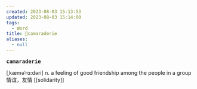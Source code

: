 ```yaml
---
created: 2023-08-03 15:13:53
updated: 2023-08-03 15:14:00
tags:
  - Word
title: 📖camaraderie
aliases:
  - null
---
```


<pre><strong>camaraderie</strong></pre>
[ˌkæməˈrɑ:dəri]
n. a feeling of good friendship among the people in a group 情谊，友情
[[solidarity]]
